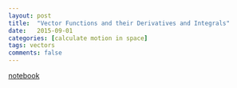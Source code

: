 ```yaml
---
layout: post
title:  "Vector Functions and their Derivatives and Integrals"
date:   2015-09-01
categories: [calculate motion in space]
tags: vectors 
comments: false
---
```


[notebook](http://nbviewer.jupyter.org/github/colliand/2015M217/blob/gh-pages/notebooks/vector-functions.ipynb)
